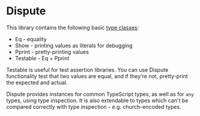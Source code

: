 Dispute
=======

This library contains the following basic [type classes](git@github.com:tinymce/dispute.git):

 - Eq - equality
 - Show - printing values as literals for debugging
 - Pprint - pretty-printing values
 - Testable - Eq + Pprint

Testable is useful for test assertion libraries. You can use Dispute functionality test that two values are equal, and if they're not, pretty-print the expected and actual.

Dispute provides instances for common TypeScript types, as well as for `any` types, using type inspection. 
It is also extendable to types which can't be compared correctly with type inspection - e.g. church-encoded types.

